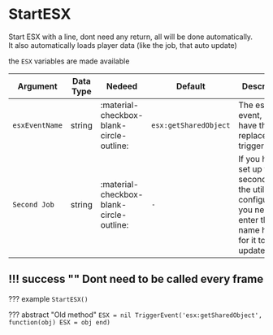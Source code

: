 # StartESX
Start ESX with a line, dont need any return, all will be done automatically.<br>
It also automatically loads player data (like the job, that auto update) 

the `ESX` variables are made available

| Argument              | Data Type                            | Nedeed                    | Default                       | Description
| ----------------------| ------------------------------------ | ------------------------- |-------------------------------|-------------
| `esxEventName`                | string | :material-checkbox-blank-circle-outline: | `esx:getSharedObject` | The esx event, if you have the replaced trigger
| `Second Job`                | string | :material-checkbox-blank-circle-outline: | `-` | If you have set up the second job in the utility configuration, you need to enter the name here for it to auto-update

!!! success ""
    Dont need to be called every frame
---
??? example
    ```
    StartESX()
    ```     

??? abstract "Old method"
    ```
    ESX = nil
    TriggerEvent('esx:getSharedObject', function(obj) ESX = obj end)
    ```
